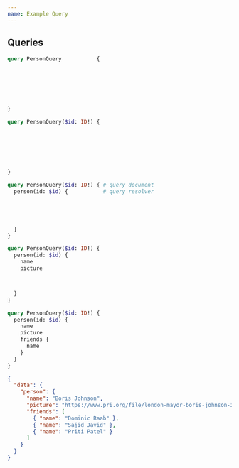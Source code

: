 ```yaml
---
name: Example Query
---
```


## Queries

<section progressive>

```graphql
query PersonQuery           {







}
```

```graphql reveal
query PersonQuery($id: ID!) {







}
```

```graphql reveal
query PersonQuery($id: ID!) { # query document
  person(id: $id) {           # query resolver





  }
}
```

```graphql reveal
query PersonQuery($id: ID!) {
  person(id: $id) {
    name
    picture



  }
}
```

```graphql reveal
query PersonQuery($id: ID!) {
  person(id: $id) {
    name
    picture
    friends {
      name
    }
  }
}
```

```json reveal
{
  "data": {
    "person": {
      "name": "Boris Johnson",
      "picture": "https://www.pri.org/file/london-mayor-boris-johnson-zip-line-2012-01-08jpg",
      "friends": [
        { "name": "Dominic Raab" },
        { "name": "Sajid Javid" },
        { "name": "Priti Patel" }
      ]
    }
  }
}
```

</section>
